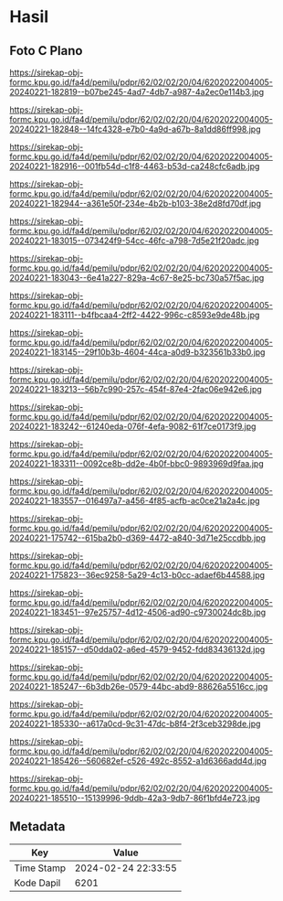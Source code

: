 # Hasil

## Foto C Plano

https://sirekap-obj-formc.kpu.go.id/fa4d/pemilu/pdpr/62/02/02/20/04/6202022004005-20240221-182819--b07be245-4ad7-4db7-a987-4a2ec0e114b3.jpg

https://sirekap-obj-formc.kpu.go.id/fa4d/pemilu/pdpr/62/02/02/20/04/6202022004005-20240221-182848--14fc4328-e7b0-4a9d-a67b-8a1dd86ff998.jpg

https://sirekap-obj-formc.kpu.go.id/fa4d/pemilu/pdpr/62/02/02/20/04/6202022004005-20240221-182916--001fb54d-c1f8-4463-b53d-ca248cfc6adb.jpg

https://sirekap-obj-formc.kpu.go.id/fa4d/pemilu/pdpr/62/02/02/20/04/6202022004005-20240221-182944--a361e50f-234e-4b2b-b103-38e2d8fd70df.jpg

https://sirekap-obj-formc.kpu.go.id/fa4d/pemilu/pdpr/62/02/02/20/04/6202022004005-20240221-183015--073424f9-54cc-46fc-a798-7d5e21f20adc.jpg

https://sirekap-obj-formc.kpu.go.id/fa4d/pemilu/pdpr/62/02/02/20/04/6202022004005-20240221-183043--6e41a227-829a-4c67-8e25-bc730a57f5ac.jpg

https://sirekap-obj-formc.kpu.go.id/fa4d/pemilu/pdpr/62/02/02/20/04/6202022004005-20240221-183111--b4fbcaa4-2ff2-4422-996c-c8593e9de48b.jpg

https://sirekap-obj-formc.kpu.go.id/fa4d/pemilu/pdpr/62/02/02/20/04/6202022004005-20240221-183145--29f10b3b-4604-44ca-a0d9-b323561b33b0.jpg

https://sirekap-obj-formc.kpu.go.id/fa4d/pemilu/pdpr/62/02/02/20/04/6202022004005-20240221-183213--56b7c990-257c-454f-87e4-2fac06e942e6.jpg

https://sirekap-obj-formc.kpu.go.id/fa4d/pemilu/pdpr/62/02/02/20/04/6202022004005-20240221-183242--61240eda-076f-4efa-9082-61f7ce0173f9.jpg

https://sirekap-obj-formc.kpu.go.id/fa4d/pemilu/pdpr/62/02/02/20/04/6202022004005-20240221-183311--0092ce8b-dd2e-4b0f-bbc0-9893969d9faa.jpg

https://sirekap-obj-formc.kpu.go.id/fa4d/pemilu/pdpr/62/02/02/20/04/6202022004005-20240221-183557--016497a7-a456-4f85-acfb-ac0ce21a2a4c.jpg

https://sirekap-obj-formc.kpu.go.id/fa4d/pemilu/pdpr/62/02/02/20/04/6202022004005-20240221-175742--615ba2b0-d369-4472-a840-3d71e25ccdbb.jpg

https://sirekap-obj-formc.kpu.go.id/fa4d/pemilu/pdpr/62/02/02/20/04/6202022004005-20240221-175823--36ec9258-5a29-4c13-b0cc-adaef6b44588.jpg

https://sirekap-obj-formc.kpu.go.id/fa4d/pemilu/pdpr/62/02/02/20/04/6202022004005-20240221-183451--97e25757-4d12-4506-ad90-c9730024dc8b.jpg

https://sirekap-obj-formc.kpu.go.id/fa4d/pemilu/pdpr/62/02/02/20/04/6202022004005-20240221-185157--d50dda02-a6ed-4579-9452-fdd83436132d.jpg

https://sirekap-obj-formc.kpu.go.id/fa4d/pemilu/pdpr/62/02/02/20/04/6202022004005-20240221-185247--6b3db26e-0579-44bc-abd9-88626a5516cc.jpg

https://sirekap-obj-formc.kpu.go.id/fa4d/pemilu/pdpr/62/02/02/20/04/6202022004005-20240221-185330--a617a0cd-9c31-47dc-b8f4-2f3ceb3298de.jpg

https://sirekap-obj-formc.kpu.go.id/fa4d/pemilu/pdpr/62/02/02/20/04/6202022004005-20240221-185426--560682ef-c526-492c-8552-a1d6366add4d.jpg

https://sirekap-obj-formc.kpu.go.id/fa4d/pemilu/pdpr/62/02/02/20/04/6202022004005-20240221-185510--15139996-9ddb-42a3-9db7-86f1bfd4e723.jpg


## Metadata

| Key        | Value               |
| ---------- | ------------------- |
| Time Stamp | 2024-02-24 22:33:55 |
| Kode Dapil | 6201                |



